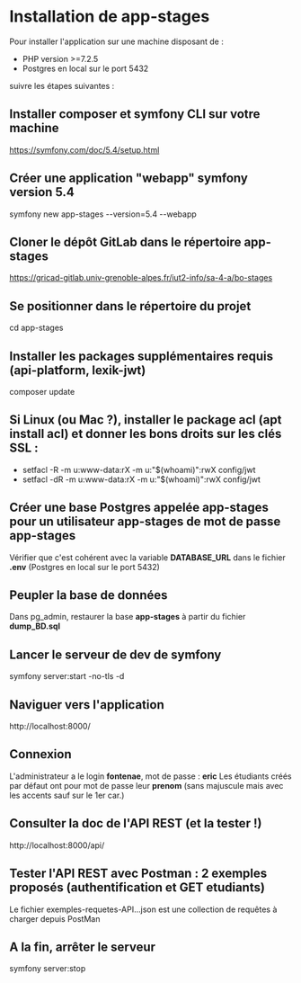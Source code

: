 # Installation de app-stages

Pour installer l'application sur une machine disposant de :
- PHP version >=7.2.5
- Postgres en local sur le port 5432

suivre les étapes suivantes :

## Installer composer et symfony CLI sur votre machine
https://symfony.com/doc/5.4/setup.html

##  Créer une application "webapp" symfony version 5.4
symfony new app-stages --version=5.4 --webapp

##  Cloner le dépôt GitLab dans le répertoire app-stages
https://gricad-gitlab.univ-grenoble-alpes.fr/iut2-info/sa-4-a/bo-stages

##  Se positionner dans le répertoire du projet
cd app-stages

##  Installer les packages supplémentaires requis (api-platform, lexik-jwt)
composer update

## Si Linux (ou Mac ?), installer le package acl (apt install acl) et donner les bons droits sur les clés SSL :
- setfacl -R -m u:www-data:rX -m u:"$(whoami)":rwX config/jwt
- setfacl -dR -m u:www-data:rX -m u:"$(whoami)":rwX config/jwt

##  Créer une base Postgres appelée app-stages pour un utilisateur app-stages de mot de passe app-stages
Vérifier que c'est cohérent avec la variable **DATABASE_URL** dans le fichier **.env** (Postgres en local sur le port 5432)

##  Peupler la base de données
Dans pg_admin, restaurer la base **app-stages** à partir du fichier **dump_BD.sql**

##  Lancer le serveur de dev de symfony
symfony server:start -no-tls -d

##  Naviguer vers l'application 
http://localhost:8000/

##  Connexion
L'administrateur a le login **fontenae**, mot de passe : **eric**
Les étudiants créés par défaut ont pour mot de passe leur **prenom** (sans majuscule mais avec les accents sauf sur le 1er car.)

##  Consulter la doc de l'API REST (et la tester !)
http://localhost:8000/api/

## Tester l'API REST avec Postman : 2 exemples proposés (authentification et GET etudiants)
Le fichier exemples-requetes-API...json est une collection de requêtes à charger depuis PostMan

##  A la fin, arrêter le serveur
symfony server:stop
